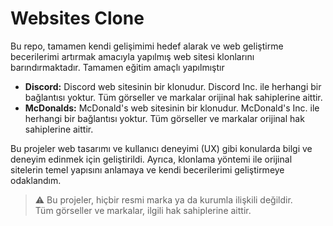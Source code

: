 # Websites Clone

Bu repo, tamamen kendi gelişimimi hedef alarak ve web geliştirme becerilerimi artırmak amacıyla yapılmış web sitesi klonlarını barındırmaktadır. Tamamen eğitim amaçlı yapılmıştır

- **Discord:** Discord web sitesinin bir klonudur. Discord Inc. ile herhangi bir bağlantısı yoktur. Tüm görseller ve markalar orijinal hak sahiplerine aittir.
- **McDonalds:** McDonald's web sitesinin bir klonudur. McDonald's Inc. ile herhangi bir bağlantısı yoktur. Tüm görseller ve markalar orijinal hak sahiplerine aittir.

Bu projeler web tasarımı ve kullanıcı deneyimi (UX) gibi konularda bilgi ve deneyim edinmek için geliştirildi. Ayrıca, klonlama yöntemi ile orijinal sitelerin temel yapısını anlamaya ve kendi becerilerimi geliştirmeye odaklandım.

> ⚠️ Bu projeler, hiçbir resmi marka ya da kurumla ilişkili değildir.  
> Tüm görseller ve markalar, ilgili hak sahiplerine aittir.
